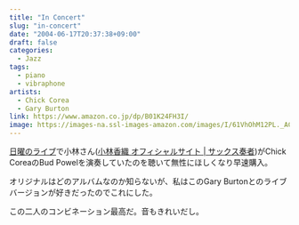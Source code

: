```yaml
---
title: "In Concert"
slug: "in-concert"
date: "2004-06-17T20:37:38+09:00"
draft: false
categories: 
  - Jazz
tags: 
  - piano
  - vibraphone
artists:
  - Chick Corea 
  - Gary Burton
link: https://www.amazon.co.jp/dp/B01K24FH3I/
image: https://images-na.ssl-images-amazon.com/images/I/61VhOhM12PL._AC_.jpg
---
```

[日曜のライブ](/wp-content/archives/000030.html)で小林さん([小林香織 オフィシャルサイト \| サックス奏者](https://kaorikobayashi.com/))がChick CoreaのBud Powelを演奏していたのを聴いて無性にほしくなり早速購入。 
<!--more-->
オリジナルはどのアルバムなのか知らないが、私はこのGary Burtonとのライブバージョンが好きだったのでこれにした。 

この二人のコンビネーション最高だ。音もきれいだし。

